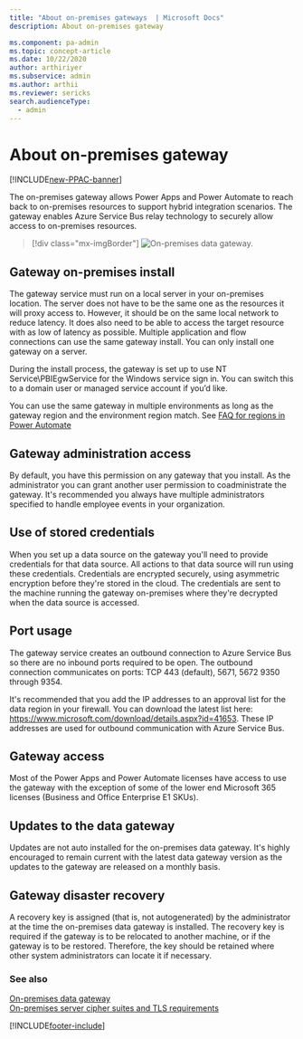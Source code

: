 ```yaml
---
title: "About on-premises gateways  | Microsoft Docs"
description: About on-premises gateway

ms.component: pa-admin
ms.topic: concept-article
ms.date: 10/22/2020
author: arthiriyer
ms.subservice: admin
ms.author: arthii
ms.reviewer: sericks
search.audienceType: 
  - admin
---
```

# About on-premises gateway

[!INCLUDE[new-PPAC-banner](~/includes/new-PPAC-banner.md)]

The on-premises gateway allows Power Apps and Power Automate to reach back to on-premises resources to support hybrid integration scenarios. The gateway enables Azure Service Bus relay technology to securely allow access to on-premises resources.

> [!div class="mx-imgBorder"] 
> ![On-premises data gateway.](media/onpremises-data-gateway.png "On-premises data gateway")

## Gateway on-premises install

The gateway service must run on a local server in your on-premises location. The server does not have to be the same one as the resources it will proxy access to. However, it should be on the same local network to reduce latency. It does also need to be able to access the target resource with as low of latency as possible. Multiple application and flow connections can use the same gateway install. You can only install one gateway on a server.

During the install process, the gateway is set up to use NT Service\PBIEgwService for the Windows service sign in. You can switch this to a domain user or managed service account if you’d like.

You can use the same gateway in multiple environments as long as the gateway region and the environment region match. See [FAQ for regions in Power Automate](/power-automate/regions-overview) 

## Gateway administration access

By default, you have this permission on any gateway that you install. As the administrator you can grant another user permission to coadministrate the gateway. It's recommended you always have multiple administrators specified to handle employee events in your organization.

## Use of stored credentials

When you set up a data source on the gateway you'll need to provide credentials for that data source. All actions to that data source will run using these credentials. Credentials are encrypted securely, using asymmetric encryption before they're stored in the cloud. The credentials are sent to the machine running the gateway on-premises where they're decrypted when the data source is accessed.

## Port usage

The gateway service creates an outbound connection to Azure Service Bus so there are no inbound ports required to be open. The outbound connection communicates on ports: TCP 443 (default), 5671, 5672 9350 through 9354.

It's recommended that you add the IP addresses to an approval list for the data region in your firewall. You can download the latest list here: https://www.microsoft.com/download/details.aspx?id=41653. These IP addresses are used for outbound communication with Azure Service Bus.

## Gateway access

Most of the Power Apps and Power Automate licenses have access to use the gateway with the exception of some of the lower end Microsoft 365 licenses (Business and Office Enterprise E1 SKUs).

## Updates to the data gateway

Updates are not auto installed for the on-premises data gateway. It's highly encouraged to remain current with the latest data gateway version as the updates to the gateway are released on a monthly basis.

## Gateway disaster recovery

A recovery key is assigned (that is, not autogenerated) by the administrator at the time the on-premises data gateway is installed. The recovery key is required if the gateway is to be relocated to another machine, or if the gateway is to be restored. Therefore, the key should be retained where other system administrators can locate it if necessary.

### See also
[On-premises data gateway](/power-bi/service-gateway-onprem) <br />
[On-premises server cipher suites and TLS requirements](server-cipher-tls-requirements.md)

[!INCLUDE[footer-include](../includes/footer-banner.md)]
